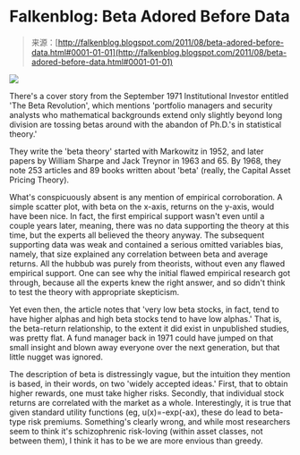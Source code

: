 <!--yml
category: 未分类
date: 2024-05-12 20:47:00
-->

# Falkenblog: Beta Adored Before Data

> 来源：[http://falkenblog.blogspot.com/2011/08/beta-adored-before-data.html#0001-01-01](http://falkenblog.blogspot.com/2011/08/beta-adored-before-data.html#0001-01-01)

[![](img/7abb5733fc2d46c9a1017c9a074f5f64.png)](https://blogger.googleusercontent.com/img/b/R29vZ2xl/AVvXsEhfMK62Jh_WsNAytFwansYAYB3qlAzINm7uH9SkdQ_bXFXBivwCaW4Fu64WVhNwwT_9SyysEhG9EFF1s1BRsraX5DoSme6sfA3fEI4YH5p6sRenMsUrDsO1RVRZPg8G1lD2F2s8Eg/s1600/image009.jpg)

There's a cover story from the September 1971 Institutional Investor entitled 'The Beta Revolution', which mentions 'portfolio managers and security analysts who mathematical backgrounds extend only slightly beyond long division are tossing betas around with the abandon of Ph.D.'s in statistical theory.'

They write the 'beta theory' started with Markowitz in 1952, and later papers by William Sharpe and Jack Treynor in 1963 and 65\. By 1968, they note 253 articles and 89 books written about 'beta' (really, the Capital Asset Pricing Theory).

What's conspicuously absent is any mention of empirical corroboration. A simple scatter plot, with beta on the x-axis, returns on the y-axis, would have been nice. In fact, the first empirical support wasn't even until a couple years later, meaning, there was no data supporting the theory at this time, but the experts all believed the theory anyway. The subsequent supporting data was weak and contained a serious omitted variables bias, namely, that size explained any correlation between beta and average returns. All the hubbub was purely from theorists, without even any flawed empirical support. One can see why the initial flawed empirical research got through, because all the experts knew the right answer, and so didn't think to test the theory with appropriate skepticism.

Yet even then, the article notes that 'very low beta stocks, in fact, tend to have higher alphas and high beta stocks tend to have low alphas.' That is, the beta-return relationship, to the extent it did exist in unpublished studies, was pretty flat. A fund manager back in 1971 could have jumped on that small insight and blown away everyone over the next generation, but that little nugget was ignored.

The description of beta is distressingly vague, but the intuition they mention is based, in their words, on two 'widely accepted ideas.' First, that to obtain higher rewards, one must take higher risks. Secondly, that individual stock returns are correlated with the market as a whole. Interestingly, it is true that given standard utility functions (eg, u(x)=-exp(-ax), these do lead to beta-type risk premiums. Something's clearly wrong, and while most researchers seem to think it's schizophrenic risk-loving (within asset classes, not between them), I think it has to be we are more envious than greedy.